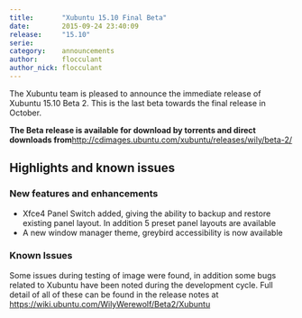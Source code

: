 ```yaml
---
title:       "Xubuntu 15.10 Final Beta"
date:        2015-09-24 23:40:09
release:     "15.10"
serie:       
category:    announcements
author:      flocculant
author_nick: flocculant
---
```


The Xubuntu team is pleased to announce the immediate release of Xubuntu 15.10 Beta 2. This is the last beta towards the final release in October.

**The Beta release is available for download by torrents and direct downloads from**<http://cdimages.ubuntu.com/xubuntu/releases/wily/beta-2/>

Highlights and known issues
---------------------------

### New features and enhancements

- Xfce4 Panel Switch added, giving the ability to backup and restore existing panel layout. In addition 5 preset panel layouts are available
- A new window manager theme, greybird accessibility is now available

### Known Issues

Some issues during testing of image were found, in addition some bugs related to Xubuntu have been noted during the development cycle. Full detail of all of these can be found in the release notes at <https://wiki.ubuntu.com/WilyWerewolf/Beta2/Xubuntu>
